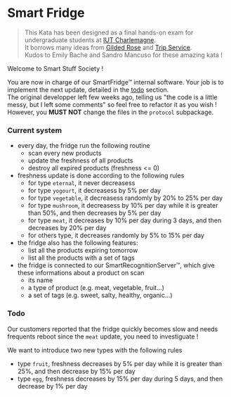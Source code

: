 # Smart Fridge

> This Kata has been designed as a final hands-on exam for undergraduate students at [IUT Charlemagne](https://iut-charlemagne.univ-lorraine.fr/).  
> It borrows many ideas from [Gilded Rose](https://github.com/emilybache/GildedRose-Refactoring-Kata) and [Trip Service](https://github.com/sandromancuso/trip-service-kata).  
> Kudos to Emily Bache and Sandro Mancuso for these amazing kata !

Welcome to Smart Stuff Society !

You are now in charge of our SmartFridge™ internal software.
Your job is to implement the next update, detailed in the [todo](https://github.com/NiziL/Smart-Fridge-Kata#todo) section.  
The original developper left few weeks ago, telling us "the code is a little messy, but I left some comments" so feel free to refactor it as you wish !  
However, you **MUST NOT** change the files in the `protocol` subpackage.

### Current system

- every day, the fridge run the following routine
  - scan every new products
  - update the freshness of all products
  - destroy all expired products (freshness <= 0)
- freshness update is done according to the following rules
  - for type `eternal`, it never decreasess
  - for type `yogourt`, it decreasess by 5% per day
  - for type `vegetable`, it decreasess randomly by 20% to 25% per day
  - for type `mushroom`, it decreasess by 10% per day while it is greater than 50%, and then decreases by 5% per day
  - for type `meat`, it decreases by 10% per day during 3 days, and then decreases by 20% per day
  - for others type, it decreases randomly by 5% to 15% per day 
- the fridge also has the following features:
  - list all the products expiring tomorrow
  - list all the products with a set of tags
- the fridge is connected to our SmartRecognitionServer™, which give these informations about a product on scan
  - its name
  - a type of product (e.g. meat, vegetable, fruit...)
  - a set of tags (e.g. sweet, salty, healthy, organic...)

### Todo

Our customers reported that the fridge quickly becomes slow and needs frequents reboot since the `meat` update, you need to investiguate !

We want to introduce two new types with the following rules

- type `fruit`, freshness decreases by 5% per day while it is greater than 25%, and then decrease by 15% per day
- type `egg`, freshness decreases by 15% per day during 5 days, and then decrease by 1% per day
